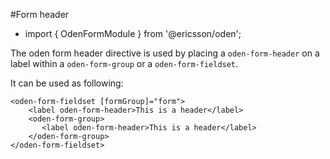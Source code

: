 [//]: # (title: Form header)
[//]: # (category: Oden form elements)
[//]: # (icon: fa-check-square-o)

#Form header
* import { OdenFormModule } from '@ericsson/oden';

The oden form header directive is used by placing a ``oden-form-header`` on a label within a ``oden-form-group`` or a
``oden-form-fieldset``.

It can be used as following:
```
<oden-form-fieldset [formGroup]="form">
    <label oden-form-header>This is a header</label>
    <oden-form-group>
       <label oden-form-header>This is a header</label>
    </oden-form-group>
</oden-form-fieldset>
```
